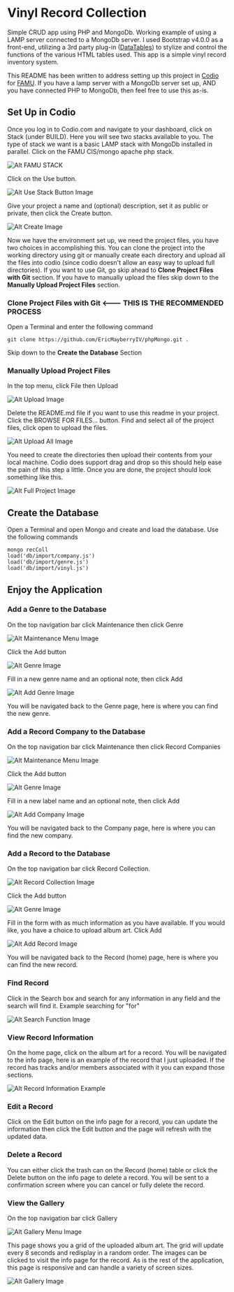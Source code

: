 # Vinyl Record Collection 
Simple CRUD app using PHP and MongoDb. Working example of using a LAMP server connected to a MongoDb server. I used Bootstrap v4.0.0 as a front-end, utilizing a 3rd party plug-in ([DataTables](https://datatables.net/)) to stylize and control the functions of the various HTML tables used. This app is a simple vinyl record inventory system.

This README has been written to address setting up this project in [Codio](https://www.codio.com) for [FAMU](http://www.famu.edu/index.cfm?cis). If you have a lamp server with a MongoDb server set up, AND you have connected PHP to MongoDb, then feel free to use this as-is.

## Set Up in Codio
Once you log in to Codio.com and navigate to your dashboard, click on Stack (under BUILD). Here you will see two stacks available to you. The type of stack we want is a basic LAMP stack with MongoDb installed in parallel. Click on the FAMU CIS/mongo apache php stack.

![Alt FAMU STACK](assets/img/stack.PNG)

Click on the Use button.

![Alt Use Stack Button Image](assets/img/use.PNG)

Give your project a name and (optional) description, set it as public or private, then click the Create button.

![Alt Create Image](assets/img/create.PNG)

Now we have the environment set up, we need the project files, you have two choices in accomplishing this. You can clone the project into the working directory using git or manually create each directory and upload all the files into codio (since codio doesn't allow an easy way to upload full directories). 
If you want to use Git, go skip ahead to **Clone Project Files with Git** section. 
If you have to manually upload the files skip down to the **Manually Upload Project Files** section.

### Clone Project Files with Git <--- THIS IS THE RECOMMENDED PROCESS
Open a Terminal and enter the following command

    git clone https://github.com/EricMayberryIV/phpMongo.git .
    
Skip down to the **Create the Database** Section

### Manually Upload Project Files
In the top menu, click File then Upload

![Alt Upload Image](assets/img/upload.PNG)

Delete the README.md file if you want to use this readme in your project. Click the BROWSE FOR FILES... button. Find and select all of the project files, click open to upload the files.

![Alt Upload All Image](assets/img/uploadAll.PNG)

You need to create the directories then upload their contents from your local machine. Codio does support drag and drop so this should help ease the pain of this step a little. Once you are done, the project should look something like this.

![Alt Full Project Image](assets/img/fullProj.PNG)

## Create the Database
Open a Terminal and open Mongo and create and load the database. Use the following commands
    
    mongo recColl 
    load('db/import/company.js')
    load('db/import/genre.js')
    load('db/import/vinyl.js')


## Enjoy the Application

### Add a Genre to the Database
On the top navigation bar click Maintenance then click Genre

![Alt Maintenance Menu Image](assets/img/maintenance.PNG)

Click the Add button

![Alt Genre Image](assets/img/genre.PNG)

Fill in a new genre name and an optional note, then click Add

![Alt Add Genre Image](assets/img/addGenre.PNG)

You will be navigated back to the Genre page, here is where you can find the new genre.

### Add a Record Company to the Database
On the top navigation bar click Maintenance then click Record Companies

![Alt Maintenance Menu Image](assets/img/maintenance.PNG)

Click the Add button

![Alt Genre Image](assets/img/co.PNG)

Fill in a new label name and an optional note, then click Add

![Alt Add Company Image](assets/img/addCo.PNG)

You will be navigated back to the Company page, here is where you can find the new company.

### Add a Record to the Database
On the top navigation bar click Record Collection. 

![Alt Record Collection Image](assets/img/home.PNG)

Click the Add button

![Alt Genre Image](assets/img/records.PNG)

Fill in the form with as much information as you have available. If you would like, you have a choice to upload album art. Click Add

![Alt Add Record Image](assets/img/addRecord.PNG)

You will be navigated back to the Record (home) page, here is where you can find the new record.

### Find Record
Click in the Search box and search for any information in any field and the search will find it.
Example searching for "for"

![Alt Search Function Image](assets/img/search.PNG)

### View Record Information
On the home page, click on the album art for a record. You will be navigated to the info page, here is an example of the record that I just uploaded. If the record has tracks and/or members associated with it you can expand those sections.

![Alt Record Information Example](assets/img/princeInfo.PNG)

### Edit a Record
Click on the Edit button on the info page for a record, you can update the information then click the Edit button and the page will refresh with the updated data.

### Delete a Record
You can either click the trash can on the Record (home) table or click the Delete button on the info page to delete a record. You will be sent to a confirmation screen where you can cancel or fully delete the record.

### View the Gallery
On the top navigation bar click Gallery

![Alt Gallery Menu Image](assets/img/gallery.PNG)

This page shows you a grid of the uploaded album art. The grid will update every 8 seconds and redisplay in a random order. The images can be clicked to visit the info page for the record. As is the rest of the application, this page is responsive and can handle a variety of screen sizes.

![Alt Gallery Image](assets/img/galleryImages.PNG)